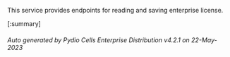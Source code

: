 






This service provides endpoints for reading and saving enterprise license.

[:summary]

###### Auto generated by Pydio Cells Enterprise Distribution v4.2.1 on 22-May-2023
